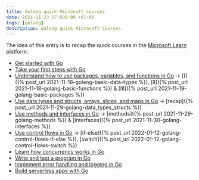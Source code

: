 ```yaml
---
title: Golang quick Microsoft courses
date: 2021-11-23 17:030:00 +01:00
tags: [golang]
description: Golang quick Microsoft courses
---
```



The idea of this entry is to recap the quick courses in the [Microsoft Learn](https://docs.microsoft.com/en-us/learn/) platform.

- [Get started with Go](https://docs.microsoft.com/en-us/learn/modules/go-get-started/)
- [Take your first steps with Go](https://docs.microsoft.com/en-us/learn/paths/go-first-steps/)
- [Understand how to use packages, variables, and functions in Go](https://docs.microsoft.com/en-us/learn/modules/go-variables-functions-packages/) -> [I]({% post_url 2021-11-18-golang-basic-data-types %}), [II]({% post_url 2021-11-18-golang-basic-functions %}) & [III]({% post_url 2021-11-19-golang-basic-packages %})
- [Use data types and structs, arrays, slices, and maps in Go](https://docs.microsoft.com/en-us/learn/modules/go-data-types/) -> [recap]({% post_url 2021-11-29-golang-data_types_structs %})
- [Use methods and interfaces in Go](https://docs.microsoft.com/en-us/learn/modules/go-methods-interfaces/) -> [methods]({% post_url 2021-11-29-golang-methods %}) & [interfaces]({% post_url 2021-11-30-golang-interfaces %})
- [Use control flows in Go](https://docs.microsoft.com/en-us/learn/modules/go-control-flow/) -> [if-else]({% post_url 2022-01-12-golang-control-flows-if-else %}), [switch]({% post_url 2022-01-12-golang-control-flows-switch %})
- [Learn how concurrency works in Go](https://docs.microsoft.com/en-us/learn/modules/go-concurrency/)
- [Write and test a program in Go](https://docs.microsoft.com/en-us/learn/modules/go-write-test-program/)
- [Implement error handling and logging in Go](https://docs.microsoft.com/en-us/learn/modules/go-errors-logs/)
- [Build serverless apps with Go](https://docs.microsoft.com/en-us/learn/modules/serverless-go/)


